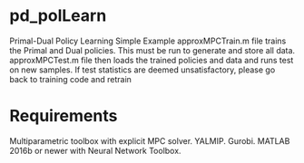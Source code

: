 # pd_polLearn
Primal-Dual Policy Learning Simple Example
approxMPCTrain.m file trains the Primal and Dual policies. This must be run to generate and store all data.
approxMPCTest.m file then loads the trained policies and data and runs test on new samples.
If test statistics are deemed unsatisfactory, please go back to training code and retrain
# Requirements
Multiparametric toolbox with explicit MPC solver. YALMIP. Gurobi. MATLAB 2016b or newer with Neural Network Toolbox.
